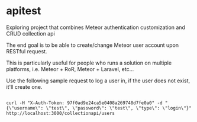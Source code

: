 apitest
=======

Exploring project that combines Meteor authentication customization and CRUD collection api

The end goal is to be able to create/change Meteor user account upon RESTful request. 

This is particularly useful for people who runs a solution on multiple platforms, i.e. Meteor + RoR, Meteor + Laravel, etc... 

Use the following sample request to log a user in, if the user does not exist, it'll create one.

<code>
curl -H "X-Auth-Token: 97f0ad9e24ca5e0408a269748d7fe0a0" -d "{\"username\": \"test\", \"password\": \"test\", \"type\": \"login\"}" http://localhost:3000/collectionapi/users
</code>

